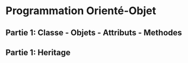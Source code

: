 # Programmation Orienté-Objet

## Partie 1: Classe - Objets - Attributs - Methodes

## Partie 1: Heritage
